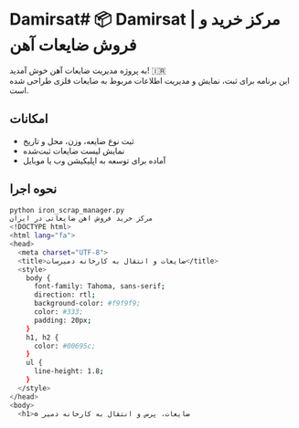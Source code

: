 # Damirsat# 📦 Damirsat | مرکز خرید و فروش ضایعات آهن

به پروژه مدیریت ضایعات آهن خوش آمدید! 🇮🇷  
این برنامه برای ثبت، نمایش و مدیریت اطلاعات مربوط به ضایعات فلزی طراحی شده است.

## امکانات
- ثبت نوع ضایعه، وزن، محل و تاریخ
- نمایش لیست ضایعات ثبت‌شده
- آماده برای توسعه به اپلیکیشن وب یا موبایل

## نحوه اجرا
```bash
python iron_scrap_manager.py
مرکز خرید فروش اهن ضایعاتی در ایران
<!DOCTYPE html>
<html lang="fa">
<head>
  <meta charset="UTF-8">
  <title>ضایعات و انتقال به کارخانه دمیرسات</title>
  <style>
    body {
      font-family: Tahoma, sans-serif;
      direction: rtl;
      background-color: #f9f9f9;
      color: #333;
      padding: 20px;
    }
    h1, h2 {
      color: #00695c;
    }
    ul {
      line-height: 1.8;
    }
  </style>
</head>
<body>
  <h1>♻️ ضایعات، پرس و انتقال به کارخانه دمیر